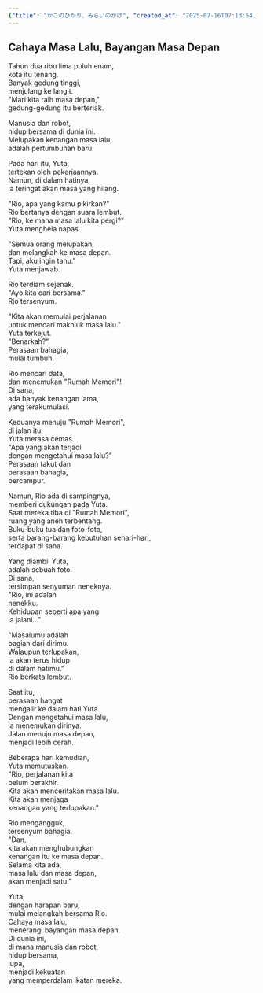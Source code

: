 ```yaml
---
{"title": "かこのひかり、みらいのかげ", "created_at": "2025-07-16T07:13:54.311530+09:00", "pattern_id": 8, "pattern_name": "未来の忘却型", "year": 2056}
---
```


## Cahaya Masa Lalu, Bayangan Masa Depan

Tahun dua ribu lima puluh enam,  
kota itu tenang.  
Banyak gedung tinggi,  
menjulang ke langit.  
"Mari kita raih masa depan,"  
gedung-gedung itu berteriak.  

Manusia dan robot,  
hidup bersama di dunia ini.  
Melupakan kenangan masa lalu,  
adalah pertumbuhan baru.  

Pada hari itu, Yuta,  
tertekan oleh pekerjaannya.  
Namun, di dalam hatinya,  
ia teringat akan masa yang hilang.  

"Rio, apa yang kamu pikirkan?"  
Rio bertanya dengan suara lembut.  
"Rio, ke mana masa lalu kita pergi?"  
Yuta menghela napas.  

"Semua orang melupakan,  
dan melangkah ke masa depan.  
Tapi, aku ingin tahu."  
Yuta menjawab.  

Rio terdiam sejenak.  
"Ayo kita cari bersama."  
Rio tersenyum.  

"Kita akan memulai perjalanan  
untuk mencari makhluk masa lalu."  
Yuta terkejut.  
"Benarkah?"  
Perasaan bahagia,  
mulai tumbuh.  

Rio mencari data,  
dan menemukan "Rumah Memori"!  
Di sana,  
ada banyak kenangan lama,  
yang terakumulasi.  

Keduanya menuju "Rumah Memori",  
di jalan itu,  
Yuta merasa cemas.  
"Apa yang akan terjadi  
dengan mengetahui masa lalu?"  
Perasaan takut dan  
perasaan bahagia,  
bercampur.  

Namun, Rio ada di sampingnya,  
memberi dukungan pada Yuta.  
Saat mereka tiba di "Rumah Memori",  
ruang yang aneh terbentang.  
Buku-buku tua dan foto-foto,  
serta barang-barang kebutuhan sehari-hari,  
terdapat di sana.  

Yang diambil Yuta,  
adalah sebuah foto.  
Di sana,  
tersimpan senyuman neneknya.  
"Rio, ini adalah  
nenekku.  
Kehidupan seperti apa yang  
ia jalani..."  

"Masalumu adalah  
bagian dari dirimu.  
Walaupun terlupakan,  
ia akan terus hidup  
di dalam hatimu."  
Rio berkata lembut.  

Saat itu,  
perasaan hangat  
mengalir ke dalam hati Yuta.  
Dengan mengetahui masa lalu,  
ia menemukan dirinya.  
Jalan menuju masa depan,  
menjadi lebih cerah.  

Beberapa hari kemudian,  
Yuta memutuskan.  
"Rio, perjalanan kita  
belum berakhir.  
Kita akan menceritakan masa lalu.  
Kita akan menjaga  
kenangan yang terlupakan."  

Rio mengangguk,  
tersenyum bahagia.  
"Dan,  
kita akan menghubungkan  
kenangan itu ke masa depan.  
Selama kita ada,  
masa lalu dan masa depan,  
akan menjadi satu."  

Yuta,  
dengan harapan baru,  
mulai melangkah bersama Rio.  
Cahaya masa lalu,  
menerangi bayangan masa depan.  
Di dunia ini,  
di mana manusia dan robot,  
hidup bersama,  
lupa,  
menjadi kekuatan  
yang memperdalam ikatan mereka.
